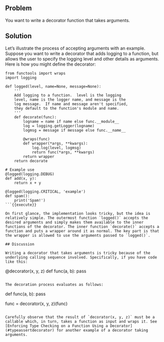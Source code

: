 ## Problem

You want to write a decorator function that takes arguments.

## Solution

Let’s illustrate the process of accepting arguments with an example. Suppose you want to write a decorator that adds logging to a function, but allows the user to specify the logging level and other details as arguments. Here is how you might define the decorator:

```
from functools import wraps
import logging

def logged(level, name=None, message=None):
    '''
    Add logging to a function.  level is the logging
    level, name is the logger name, and message is the
    log message.  If name and message aren't specified,
    they default to the function's module and name.
    '''
    def decorate(func):
        logname = name if name else func.__module__
        log = logging.getLogger(logname)
        logmsg = message if message else func.__name__

        @wraps(func)
        def wrapper(*args, **kwargs):
            log.log(level, logmsg)
            return func(*args, **kwargs)
        return wrapper
    return decorate

# Example use
@logged(logging.DEBUG)
def add(x, y):
    return x + y

@logged(logging.CRITICAL, 'example')
def spam():
    print('Spam!')
```{{execute}}

On first glance, the implementation looks tricky, but the idea is relatively simple. The outermost function `logged()` accepts the desired arguments and simply makes them available to the inner functions of the decorator. The inner function `decorate()` accepts a function and puts a wrapper around it as normal. The key part is that the wrapper is allowed to use the arguments passed to `logged()`.

## Discussion

Writing a decorator that takes arguments is tricky because of the underlying calling sequence involved. Specifically, if you have code like this:

```
@decorator(x, y, z)
def func(a, b):
    pass
```{{execute}}

The decoration process evaluates as follows:

```
def func(a, b):
    pass

func = decorator(x, y, z)(func)
```{{execute}}

Carefully observe that the result of `decorator(x, y, z)` must be a callable which, in turn, takes a function as input and wraps it. See [Enforcing Type Checking on a Function Using a Decorator](#typeassertdecorator) for another example of a decorator taking arguments.